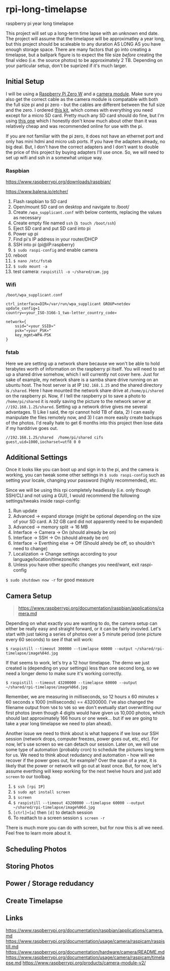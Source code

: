 # rpi-long-timelapse
raspberry pi year long timelapse

This project will set up a long-term time lapse with an unknown end date. The project will assume that the timelapse will be approximatley a year long, but this project should be scaleable to any duration AS LONG AS you have enough storage space. There are many factors that go into creating a timelapse, but a ballpark figure is to expect the file size *before* creating the final video (i.e. the source photos) to be approximately 2 TB. Depending on your particular setup, don't be suprized if it's much larger.

## Initial Setup
I will be using a [Raspberry Pi Zero W](https://www.raspberrypi.org/products/raspberry-pi-zero-w/) and a [camera module](https://www.raspberrypi.org/products/camera-module-v2/). Make sure you also get the correct cable as the camera module is compatable with both the full size pi and pi zero - but the cables are different between the full size and the zero. I ordered [this kit](https://www.adafruit.com/product/3414), which comes with everything you need except for a micro SD card. Pretty much any SD card should do fine, but I'm using [this one](https://www.amazon.com/gp/product/B06XYHN68L) which I honestly don't know much about other than it was relatively cheap and was recommended online for use with the pi.

If you are not familiar with the pi zero, it does not have an ethernet port and only has mini hdmi and micro usb ports. If you have the adapters already, no big deal. But, I don't have the correct adapters and I don't want to double the price of this project by buying adapters I'll use once. So, we will need to set up wifi and ssh in a somewhat unique way.

### Raspbian

https://www.raspberrypi.org/downloads/raspbian/

https://www.balena.io/etcher/

1. Flash raspbian to SD card
2. Open/mount SD card on desktop and navigate to /boot/
3. Create `/wpa_supplicant.conf` with below contents, replacing the values as necessary
4. Create empty file named `ssh` (`$ touch /boot/ssh`)
5. Eject SD card and put SD card into pi
6. Power up pi
7. Find pi's IP address in your router/DHCP
8. SSH into pi (pi@IP:raspberry)
9. `$ sudo raspi-config` and enable camera
10. reboot
11. `$ nano /etc/fstab`
12. `$ sudo mount -a`
13. test camera: `raspistill -o ~/shared/cam.jpg`

### Wifi

`/boot/wpa_supplicant.conf`

```
ctrl_interface=DIR=/var/run/wpa_supplicant GROUP=netdev
update_config=1
country=«your_ISO-3166-1_two-letter_country_code»

network={
    ssid="«your_SSID»"
    psk="«your_PSK»"
    key_mgmt=WPA-PSK
}
```

### fstab
Here we are setting up a network share because we won't be able to hold terabytes worth of information on the raspberry pi itself. You will need to set up a shared drive somehow, which I will currently not cover here. Just for sake of example, my network share is a samba share drive running on an ubuntu host. The host server is at IP `192.168.1.25` and the shared directory is `/shared`. Here I have mounted the network share drive at `/home/pi/shared` on the raspberry pi. Now, if I tell the raspberry pi to save a photo to `/home/pi/shared` it is *really* saving the picture to the network server at `//192.168.1.25/shared`. Setting up a network drive gives me several advantages. 1) Like I said, the rpi cannot hold TB of data, 2) I can easily manipulate the files remotely now, and 3) I can more easily create backups of the photos. I'd really hate to get 6 months into this project then lose data if my harddrive goes out.

`//192.168.1.25/shared  /home/pi/shared cifs guest,uid=1000,iocharset=utf8 0 0`

## Additional Settings
Once it looks like you can boot up and sign in to the pi, and the camera is working, you can tweak some other settings in `$ sudo raspi-config` such as setting your locale, changing your password (highly recommended), etc.

Since we will be using this rpi completely headlessly (i.e. only though SSH/CLI and not using a GUI), I would recommend the following settings/tweaks inside raspi-config:

1. Run update
2. Advanced -> expand storage (might be optional depending on the size of your SD card. A 32 GB card did not apparently need to be expanded)
3. Advanced -> memory split -> 16 MB
4. Interface -> Camera -> On (should already be on)
5. Interface -> SSH -> On (should already be on)
6. Interface -> Everthing else -> Off (Should alredy be off, so shouldn't need to change)
7. Localization -> Change settings according to your language/location/timezone/etc
8. Unless you have other specific changes you need/want, exit raspi-config  

`$ sudo shutdown now -r` for good measure

## Camera Setup
> https://www.raspberrypi.org/documentation/raspbian/applications/camera.md

Depending on what exactly you are wanting to do, the camera setup can either be really easy and straight forward, or it can be fairly invovled. Let's start with just taking a series of photos over a 5 minute period (one picture every 60 seconds) to see if that will work:

`$ raspistill --timeout 300000 --timelapse 60000 --output ~/shared/rpi-timelapse/image%04d.jpg`

If that seems to work, let's try a 12 hour timelapse. The demo we just created is (depending on your settings) less than one second long, so we need a longer demo to make sure it's working correctly.

`$ raspistill --timeout 43200000 --timelapse 60000 --output ~/shared/rpi-timelapse/image%06d.jpg`

Remember, we are measuring in milliseconds, so 12 hours x 60 minutes x 60 seconds x 1000 (milliseconds) == 43200000. I've also changed the filename output from `%04` to `%06` so we don't evetually start overwritting our first photos (even though 4 digits would have given us 10,000 photos, which should last approximately 166 hours or one week... but if we are going to take a year long timelapse we need to plan ahead).

Another issue we need to think about is what happens if we lose our SSH session (network drops, computer freezes, power goes out, etc, etc). For now, let's use screen so we can detach our session. Later on, we will use some type of automation (probably cron) to schedule the pictures long term for us. We need to think about redudancy and automation - how will we recover if the power goes out, for example? Over the span of a year, it is likely that the power or network will go out at least once. But, for now, let's assume everthing will keep working for the next twelve hours and just add `screen` to our toolbag.

1. `$ ssh [rpi IP]`
2. `$ sudo apt install screen`
3. `$ screen`
4. `$ raspistill --timeout 43200000 --timelapse 60000 --output ~/shared/rpi-timelapse/image%06d.jpg`
5. `[ctrl]+[a]` then `[d]` to detach session
6. To reattach to a screen session `$ screen -r`

There is much more you can do with screen, but for now this is all we need. Feel free to learn more about it.





## Scheduling Photos

## Storing Photos

## Power / Storage redudancy

## Create Timelapse

## Links
https://www.raspberrypi.org/documentation/raspbian/applications/camera.md
https://www.raspberrypi.org/documentation/usage/camera/raspicam/raspistill.md
https://www.raspberrypi.org/documentation/hardware/camera/README.md
https://www.raspberrypi.org/documentation/usage/camera/raspicam/timelapse.md
https://www.raspberrypi.org/products/camera-module-v2/
